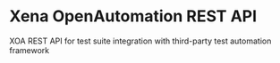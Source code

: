 # Xena OpenAutomation REST API

XOA REST API for test suite integration with third-party test automation framework
